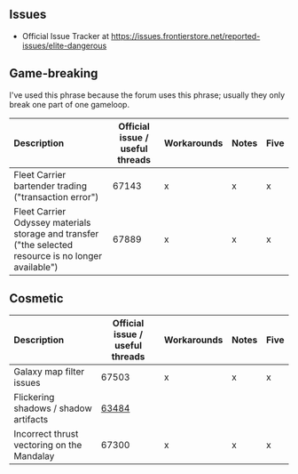 ## Issues

* Official Issue Tracker at https://issues.frontierstore.net/reported-issues/elite-dangerous

## Game-breaking
I've used this phrase because the forum uses this phrase; usually they only break one part of one gameloop.

| Description | Official issue / useful threads | Workarounds | Notes | Five |
| :--- | --- | --- | --- | --- |
| Fleet Carrier bartender trading ("transaction error") | 67143 | x | x | x |
| Fleet Carrier Odyssey materials storage and transfer ("the selected resource is no longer available") | 67889 | x | x | x |

## Cosmetic

| Description | Official issue / useful threads | Workarounds | Notes | Five |
| :--- | --- | --- | --- | --- |
| Galaxy map filter issues  | 67503 | x | x | x |
| Flickering shadows / shadow artifacts | [63484](https://issues.frontierstore.net/issue-detail/63484) | | | |
| Incorrect thrust vectoring on the Mandalay | 67300 | x | x | x |
